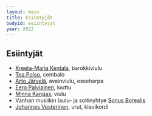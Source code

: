 ```yaml
---
layout: main
title: Esiintyjät
bodyid: esiintyjat
year: 2022
---
```

## Esiintyjät

- [Kreeta-Maria Kentala](polso-kentala/), barokkiviulu
- [Tea Polso](polso-kentala/), cembalo
- [Arto Järvelä](arto-jarvela/), avainviulu, esseharpa
- [Eero Palviainen](eero-palviainen/), luuttu
- [Minna Kangas](minna-kangas/), viulu
- Vanhan musiikin laulu- ja soitinyhtye [Sonus Borealis](sonus-borealis/)
- [Johannes Vesterinen](vesteriset/), urut, klavikordi

